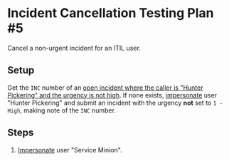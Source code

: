 # Incident Cancellation Testing Plan #5

Cancel a non-urgent incident for an ITIL user.

## Setup

Get the `INC` number of an [open incident where the caller is "Hunter Pickering" and the urgency is not high](https://usmskstage2.servicenowservices.com/now/nav/ui/classic/params/target/incident_list.do%3Fsysparm_query%3Dactive%253Dtrue%255Eincident_stateIN1%252C2%252C3%255Ecaller_id%253Ddac1050a473a11103f08bce5536d43fe%255Eurgency!%253D1).
If none exists, [impersonate](../Impersonation.md) user "Hunter Pickering" and submit an incident with the urgency **not** set to `1 - High`, making note of the `INC` number.

## Steps

1. [Impersonate](../Impersonation.md) user "Service Minion".
